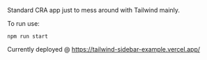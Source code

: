 Standard CRA app just to mess around with Tailwind mainly.

To run use: 
    
    npm run start 
  
Currently deployed @ https://tailwind-sidebar-example.vercel.app/

